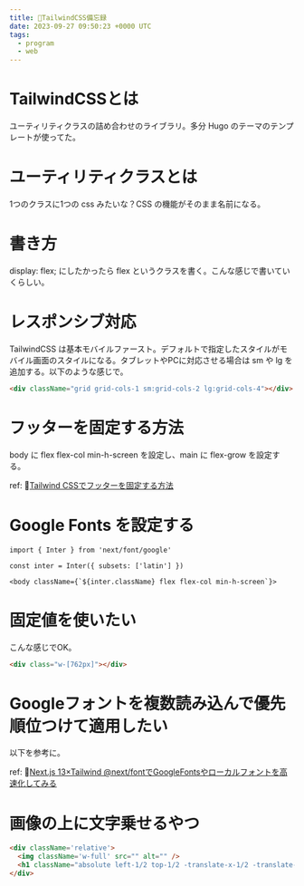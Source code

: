 ```yaml
---
title: 📝TailwindCSS備忘録
date: 2023-09-27 09:50:23 +0000 UTC
tags:
  - program
  - web
---
```


# TailwindCSSとは
ユーティリティクラスの詰め合わせのライブラリ。多分 Hugo のテーマのテンプレートが使ってた。

# ユーティリティクラスとは
1つのクラスに1つの css みたいな？CSS の機能がそのまま名前になる。

# 書き方
display: flex; にしたかったら flex というクラスを書く。こんな感じで書いていくらしい。

# レスポンシブ対応
TailwindCSS は基本モバイルファースト。デフォルトで指定したスタイルがモバイル画面のスタイルになる。タブレットやPCに対応させる場合は sm や lg を追加する。以下のような感じで。

```html
<div className="grid grid-cols-1 sm:grid-cols-2 lg:grid-cols-4"></div>
```

# フッターを固定する方法
body に flex flex-col min-h-screen を設定し、main に flex-grow を設定する。

ref: 📝[Tailwind CSSでフッターを固定する方法](https://webty.jp/staffblog/production/post-2133/)

# Google Fonts を設定する
```tsx
import { Inter } from 'next/font/google'

const inter = Inter({ subsets: ['latin'] })

<body className={`${inter.className} flex flex-col min-h-screen`}>
```

# 固定値を使いたい
こんな感じでOK。

```html
<div class="w-[762px]"></div>
```

# Googleフォントを複数読み込んで優先順位つけて適用したい
以下を参考に。

ref: 📝[Next.js 13×Tailwind @next/fontでGoogleFontsやローカルフォントを高速化してみる](https://zenn.dev/tsuyoshi/articles/894592ac677148)

# 画像の上に文字乗せるやつ
```html
<div className='relative'>
  <img className='w-full' src="" alt="" />
  <h1 className="absolute left-1/2 top-1/2 -translate-x-1/2 -translate-y-1/2">text</h1>
</div>
```